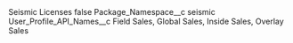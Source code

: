 <?xml version="1.0" encoding="UTF-8"?>
<CustomMetadata xmlns="http://soap.sforce.com/2006/04/metadata" xmlns:xsi="http://www.w3.org/2001/XMLSchema-instance" xmlns:xsd="http://www.w3.org/2001/XMLSchema">
    <label>Seismic Licenses</label>
    <protected>false</protected>
    <values>
        <field>Package_Namespace__c</field>
        <value xsi:type="xsd:string">seismic</value>
    </values>
    <values>
        <field>User_Profile_API_Names__c</field>
        <value xsi:type="xsd:string">Field Sales, Global Sales, Inside Sales, Overlay Sales</value>
    </values>
</CustomMetadata>
